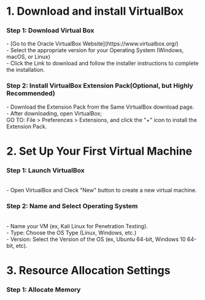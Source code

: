 <h1>1. Download and install VirtualBox</h1>
<h3>Step 1: Download Virtual Box</h3>
- [Go to the Oracle VirtualBox Website](https://www.virtualbox.org/)
</br>
- Select the appropriate version for your Operating System (Windows, macOS, or Linux)
</br>
- Click the Link to download and follow the installer instructions to complete the installation.

<h3>Step 2: Install VirtualBox Extension Pack(Optional, but Highly Recommended)</h3>
- Download the Extension Pack from the Same VirtualBox download page.
</br>
- After downloading, open VirtualBox;
</br>
GO TO: File > Preferences > Extensions, and click the "+" icon to install the Extension Pack. 
</br>

<h1>2. Set Up Your First Virtual Machine</h1>
<h3>Step 1: Launch VirtualBox</h3>
</br>
- Open VirtualBox and Cleck "New" button to create a new virtual machine. 

<h3>Step 2: Name and Select Operating System</h3>
</br>
- Name your VM (ex, Kali Linux for Penetration Testing).
</br>
- Type: Choose the OS Type (Linux, Windows, etc.)
</br>
- Version: Select the Version of the OS (ex, Ubuntu 64-bit, Windows 10 64-bit, etc).

<h1>3. Resource Allocation Settings</h1>
<h3>Step 1: Allocate Memory</h3>
<br/>
